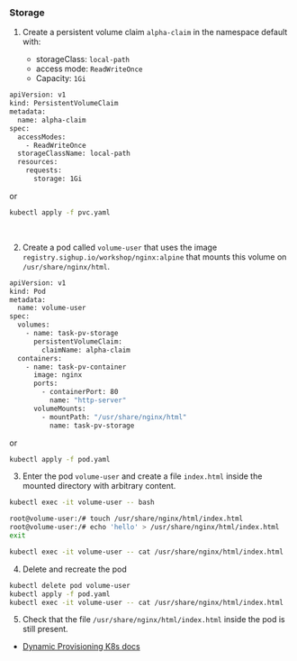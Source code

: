 ### Storage 

1. Create a persistent volume claim `alpha-claim` in the namespace default with:

    - storageClass: `local-path`
    - access mode: `ReadWriteOnce`
    - Capacity: `1Gi`

```sh
apiVersion: v1
kind: PersistentVolumeClaim
metadata:
  name: alpha-claim
spec:
  accessModes:
    - ReadWriteOnce
  storageClassName: local-path
  resources:
    requests:
      storage: 1Gi
```
or
```sh
kubectl apply -f pvc.yaml
```
<br>

2. Create a pod called `volume-user` that uses the image `registry.sighup.io/workshop/nginx:alpine` that mounts this volume on `/usr/share/nginx/html`.

```sh
apiVersion: v1
kind: Pod
metadata:
  name: volume-user
spec:
  volumes:
    - name: task-pv-storage
      persistentVolumeClaim:
        claimName: alpha-claim
  containers:
    - name: task-pv-container
      image: nginx
      ports:
        - containerPort: 80
          name: "http-server"
      volumeMounts:
        - mountPath: "/usr/share/nginx/html"
          name: task-pv-storage
```
or
```sh
kubectl apply -f pod.yaml
```
3. Enter the pod `volume-user` and create a file `index.html` inside the mounted directory with arbitrary content.

```sh
kubectl exec -it volume-user -- bash 

root@volume-user:/# touch /usr/share/nginx/html/index.html
root@volume-user:/# echo 'hello' > /usr/share/nginx/html/index.html
exit

kubectl exec -it volume-user -- cat /usr/share/nginx/html/index.html
```

4. Delete and recreate the pod

```sh
kubectl delete pod volume-user
kubectl apply -f pod.yaml
kubectl exec -it volume-user -- cat /usr/share/nginx/html/index.html
```

5. Check that the file `/usr/share/nginx/html/index.html` inside the pod is still present.


- [Dynamic Provisioning K8s docs](https://kubernetes.io/docs/concepts/storage/dynamic-provisioning/#using-dynamic-provisioning)
